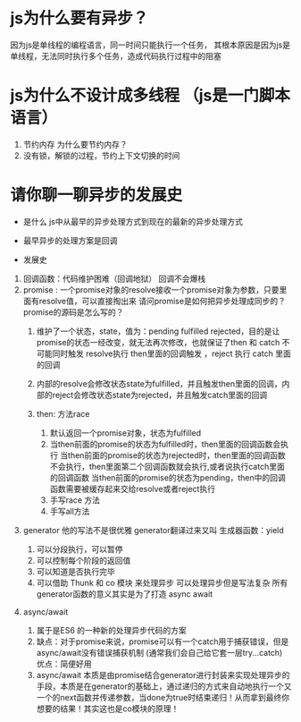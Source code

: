 # js为什么要有异步？
因为js是单线程的编程语言，同一时间只能执行一个任务，
    其根本原因是因为js是单线程，无法同时执行多个任务，造成代码执行过程中的阻塞
# js为什么不设计成多线程 （js是一门脚本语言）
1. 节约内存
    为什么要节约内存？ 
2. 没有锁，解锁的过程，节约上下文切换的时间

# 请你聊一聊异步的发展史
- 是什么
    js中从最早的异步处理方式到现在的最新的异步处理方式

- 最早异步的处理方案是回调
- 发展史
1. 回调函数：代码维护困难（回调地狱） 回调不会爆栈
2. promise : 一个promise对象的resolve接收一个promise对象为参数，只要里面有resolve值，可以直接掏出来
    请问promise是如何把异步处理成同步的？promise的源码是怎么写的？
    1. 维护了一个状态，state，值为：pending fulfilled rejected，目的是让promise的状态一经改变，就无法再次修改，也就保证了then 和 catch 不可能同时触发 resolve执行 then里面的回调触发 ，reject 执行 catch 里面的回调
    2. 内部的resolve会修改状态state为fulfilled，并且触发then里面的回调，内部的reject会修改状态state为rejected，并且触发catch里面的回调
 
    3. then: 方法race
        1. 默认返回一个promise对象，状态为fulfilled
        2. 当then前面的promise的状态为fulfilled时，then里面的回调函数会执行
            当then前面的promise的状态为rejected时，then里面的回调函数不会执行，then里面第二个回调函数就会执行,或者说执行catch里面的回调函数 
            当then前面的promise的状态为pending，then中的回调函数需要被缓存起来交给resolve或者reject执行
        3. 手写race 方法
        4. 手写all方法
<!-- 在promise之后处理异步的方式，官方还打造了一个generator 后面才打造了async await -->
3. generator 他的写法不是很优雅
    generator翻译过来又叫 生成器函数：yield
    1. 可以分段执行，可以暂停
    2. 可以控制每个阶段的返回值
    3. 可以知道是否执行完毕
    4. 可以借助 Thunk 和 co 模块 来处理异步 可以处理异步但是写法复杂 所有generator函数的意义其实是为了打造 async await

4. async/await 
    1. 属于是ES6 的一种新的处理异步代码的方案
    2. 缺点：对于promise来说，promise可以有一个catch用于捕获错误，但是async/await没有错误捕获机制 (通常我们会自己给它套一层try...catch)
        优点：简便好用
    3. async/await 本质是由promise结合generator进行封装来实现处理异步的手段，本质是在generator的基础上，通过递归的方式来自动地执行一个又一个的next函数并传递参数，当done为true时结束递归！从而拿到最终你想要的结果！其实这也是co模块的原理！

